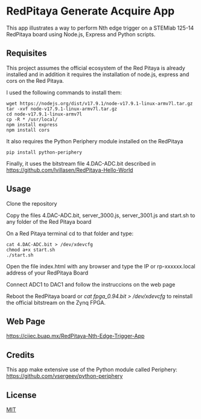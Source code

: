 # RedPitaya Generate Acquire App
This app illustrates a way to perform Nth edge trigger on a STEMlab 125-14 RedPitaya board using Node.js, Express and Python scripts.

## Requisites

This project assumes the official ecosystem of the Red Pitaya is already installed and in addition it requires the installation of node.js,  express and cors on the Red Pitaya.

I used the following commands to install them:

    wget https://nodejs.org/dist/v17.9.1/node-v17.9.1-linux-armv7l.tar.gz
    tar -xvf node-v17.9.1-linux-armv7l.tar.gz
    cd node-v17.9.1-linux-armv7l 
    cp -R * /usr/local/
    npm install express
    npm install cors
    
 It also requires the Python Periphery module installed on the RedPitaya
 
    pip install python-periphery 
    

Finally, it uses the bitstream file 4.DAC-ADC.bit described in https://github.com/lvillasen/RedPitaya-Hello-World


## Usage

Clone the repository
    
Copy the files 4.DAC-ADC.bit, server_3000.js, server_3001.js and start.sh to any folder of the Red Pitaya board
    
On a Red Pitaya terminal cd to that folder and type:


    cat 4.DAC-ADC.bit > /dev/xdevcfg
    chmod a+x start.sh
    ./start.sh

    
Open the file index.html with any browser and type the IP or rp-xxxxxx.local address of your RedPitaya Board
    
Connect ADC1 to DAC1 and follow the instruccions on the web page

Reboot the RedPitaya board or *cat fpga_0.94.bit > /dev/xdevcfg* to reinstall the official bitstream on the Zynq FPGA.

## Web Page

https://ciiec.buap.mx/RedPitaya-Nth-Edge-Trigger-App

## Credits

This app make extensive use of the Python module called Periphery: https://github.com/vsergeev/python-periphery
    
## License

[MIT](LICENSE)
